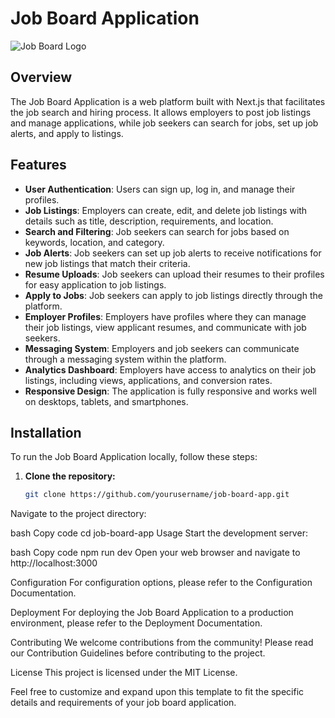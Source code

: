 # Job Board Application

![Job Board Logo](link_to_logo.png)

## Overview

The Job Board Application is a web platform built with Next.js that facilitates the job search and hiring process. It allows employers to post job listings and manage applications, while job seekers can search for jobs, set up job alerts, and apply to listings.

## Features

- **User Authentication**: Users can sign up, log in, and manage their profiles.
- **Job Listings**: Employers can create, edit, and delete job listings with details such as title, description, requirements, and location.
- **Search and Filtering**: Job seekers can search for jobs based on keywords, location, and category.
- **Job Alerts**: Job seekers can set up job alerts to receive notifications for new job listings that match their criteria.
- **Resume Uploads**: Job seekers can upload their resumes to their profiles for easy application to job listings.
- **Apply to Jobs**: Job seekers can apply to job listings directly through the platform.
- **Employer Profiles**: Employers have profiles where they can manage their job listings, view applicant resumes, and communicate with job seekers.
- **Messaging System**: Employers and job seekers can communicate through a messaging system within the platform.
- **Analytics Dashboard**: Employers have access to analytics on their job listings, including views, applications, and conversion rates.
- **Responsive Design**: The application is fully responsive and works well on desktops, tablets, and smartphones.

## Installation

To run the Job Board Application locally, follow these steps:

1. **Clone the repository:**

   ```bash
   git clone https://github.com/yourusername/job-board-app.git
   ```

Navigate to the project directory:

bash
Copy code
cd job-board-app
Usage
Start the development server:

bash
Copy code
npm run dev
Open your web browser and navigate to http://localhost:3000

Configuration
For configuration options, please refer to the Configuration Documentation.

Deployment
For deploying the Job Board Application to a production environment, please refer to the Deployment Documentation.

Contributing
We welcome contributions from the community! Please read our Contribution Guidelines before contributing to the project.

License
This project is licensed under the MIT License.

Feel free to customize and expand upon this template to fit the specific details and requirements of your job board application.
